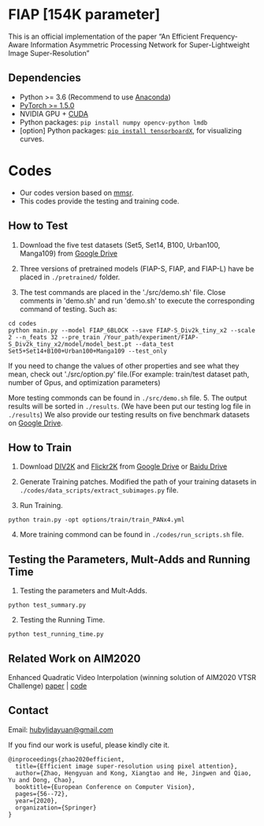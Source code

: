 # FIAP [154K parameter]

This is an official implementation of the paper “An Efficient Frequency-Aware Information Asymmetric Processing Network for Super-Lightweight Image Super-Resolution”

## Dependencies

- Python >= 3.6 (Recommend to use [Anaconda](https://www.anaconda.com/download/#linux))
- [PyTorch >= 1.5.0](https://pytorch.org/)
- NVIDIA GPU + [CUDA](https://developer.nvidia.com/cuda-downloads)
- Python packages: `pip install numpy opencv-python lmdb`
- [option] Python packages: [`pip install tensorboardX`](https://github.com/lanpa/tensorboardX), for visualizing curves.

# Codes 
- Our codes version based on [mmsr](https://github.com/open-mmlab/mmsr). 
- This codes provide the testing and training code.


  
## How to Test
1. Download the five test datasets (Set5, Set14, B100, Urban100, Manga109) from [Google Drive](https://drive.google.com/drive/folders/1lsoyAjsUEyp7gm1t6vZI9j7jr9YzKzcF?usp=sharing) 

2. Three versions of pretrained models (FIAP-S, FIAP, and FIAP-L) have be placed in `./pretrained/` folder. 

3. The test commands are placed in the './src/demo.sh' file. 
Close comments in 'demo.sh' and run 'demo.sh' to execute the corresponding command of testing. Such as:
```
cd codes
python main.py --model FIAP_6BLOCK --save FIAP-S_Div2k_tiny_x2 --scale 2 --n_feats 32 --pre_train /Your_path/experiment/FIAP-S_Div2k_tiny_x2/model/model_best.pt --data_test Set5+Set14+B100+Urban100+Manga109 --test_only
```
If you need to change the values of other properties and see what they mean, check out './src/option.py' file.(For example: train/test dataset path, number of Gpus, and optimization parameters)

More testing commonds can be found in `./src/demo.sh` file.
5. The output results will be sorted in `./results`. (We have been put our testing log file in `./results`) We also provide our testing results on five benchmark datasets on [Google Drive](https://drive.google.com/drive/folders/1F6unBkp6L1oJb_gOgSHYM5ZZbyLImDPH?usp=sharing).

## How to Train

1. Download [DIV2K](https://data.vision.ee.ethz.ch/cvl/DIV2K/) and [Flickr2K](https://github.com/LimBee/NTIRE2017) from [Google Drive](https://drive.google.com/drive/folders/1B-uaxvV9qeuQ-t7MFiN1oEdA6dKnj2vW?usp=sharing) or [Baidu Drive](https://pan.baidu.com/s/1CFIML6KfQVYGZSNFrhMXmA)

2. Generate Training patches. Modified the path of your training datasets in `./codes/data_scripts/extract_subimages.py` file.

3. Run Training.

```
python train.py -opt options/train/train_PANx4.yml
```
4. More training commond can be found in `./codes/run_scripts.sh` file.

## Testing the Parameters, Mult-Adds and Running Time

1. Testing the parameters and Mult-Adds.
```
python test_summary.py
```

2. Testing the Running Time.

```
python test_running_time.py
```

## Related Work on AIM2020
Enhanced Quadratic Video Interpolation (winning solution of AIM2020 VTSR Challenge)
[paper](https://arxiv.org/pdf/2009.04642.pdf) | [code](https://github.com/lyh-18/EQVI)

## Contact
Email: hubylidayuan@gmail.com

If you find our work is useful, please kindly cite it.
```
@inproceedings{zhao2020efficient,
  title={Efficient image super-resolution using pixel attention},
  author={Zhao, Hengyuan and Kong, Xiangtao and He, Jingwen and Qiao, Yu and Dong, Chao},
  booktitle={European Conference on Computer Vision},
  pages={56--72},
  year={2020},
  organization={Springer}
}
```

